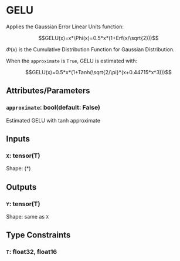 # GELU

Applies the Gaussian Error Linear Units function:

$$GELU(x)=x*\Phi(x)=0.5*x*(1+Erf(x/\sqrt{2}))$$

$\Phi(x)$ is the Cumulative Distribution Function for Gaussian Distribution.

When the `approximate` is `True`, GELU is estimated with:

$$GELU(x)=0.5*x*(1+Tanh(\sqrt{2/\pi}*(x+0.44715*x^3)))$$

## Attributes/Parameters

### `approximate`: bool(default: False)

Estimated GELU with tanh approximate

## Inputs

### `X`: tensor(T)

Shape: $(*)$

## Outputs

### `Y`: tensor(T)

Shape: same as `X`

## Type Constraints

### `T`: float32, float16
